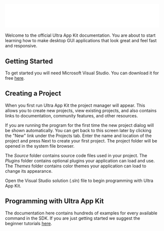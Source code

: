 
![dsf](https://raw.githubusercontent.com/Leadwerks/Documentation/master/Images/appkit_logo.png)

Welcome to the official Ultra App Kit documentation. You are about to start learning how to make desktop GUI applications that look great and feel fast and responsive.

## Getting Started ##

To get started you will need Microsoft Visual Studio. You can download it for free [here](https://visualstudio.microsoft.com/downloads/).

## Creating a Project ##

When you first run Ultra App Kit the project manager will appear. This allows you to create new projects, view existing projects, and also contains links to documentation, community features, and other resources.

If you are running the program for the first time the new project dialog will be shown automatically. You can get back to this screen later by clicking the "New" link under the Projects tab. Enter the name and location of the project and press Next to create your first project. The project folder will be opened in the system file browser.

The *Source* folder contains source code files used in your project. The *Plugins* folder contains optional plugins your application can load and use. The *Themes* folder contains color themes your application can load to change its appearance.

Open the Visual Studio solution (.sln) file to begin programming with Ultra App Kit.

## Programming with Ultra App Kit ##

The documentation here contains hundreds of examples for every available command in the SDK. If you are just getting started we suggest the beginner tutorials [here](.).
